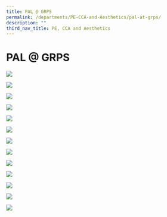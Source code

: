 ```yaml
---
title: PAL @ GRPS
permalink: /departments/PE-CCA-and-Aesthetics/pal-at-grps/
description: ""
third_nav_title: PE, CCA and Aesthetics
---
```

# PAL @ GRPS
![](/images/Departments/PE,%20CCA%20and%20Aesthetics/PAL%20@%20GRPS%20Slide1.jpg)

![](/images/Departments/PE,%20CCA%20and%20Aesthetics/PAL%20@%20GRPS%20Slide2.jpg)

![](/images/Departments/PE,%20CCA%20and%20Aesthetics/PAL%20@%20GRPS%20Slide3.jpg)

![](/images/Departments/PE,%20CCA%20and%20Aesthetics/PAL%20@%20GRPS%20Slide4.jpg)

![](/images/Departments/PE,%20CCA%20and%20Aesthetics/PAL%20@%20GRPS%20Slide5.jpg)

![](/images/Departments/PE,%20CCA%20and%20Aesthetics/PAL%20@%20GRPS%20Slide6.jpg)

![](/images/Departments/PE,%20CCA%20and%20Aesthetics/PAL%20@%20GRPS%20Slide7.jpg)

![](/images/Departments/PE,%20CCA%20and%20Aesthetics/PAL%20@%20GRPS%20Slide8.jpg)

![](/images/Departments/PE,%20CCA%20and%20Aesthetics/PAL%20@%20GRPS%20Slide9.jpg)

![](/images/Departments/PE,%20CCA%20and%20Aesthetics/PAL%20@%20GRPS%20Slide10.jpg)

![](/images/Departments/PE,%20CCA%20and%20Aesthetics/PAL%20@%20GRPS%20Slide11.jpg)

![](/images/Departments/PE,%20CCA%20and%20Aesthetics/PAL%20@%20GRPS%20Slide12.jpg)

![](/images/Departments/PE,%20CCA%20and%20Aesthetics/PAL%20@%20GRPS%20Slide13.jpg)